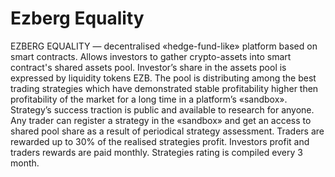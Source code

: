 # Ezberg Equality
EZBERG EQUALITY — decentralised «hedge-fund-like» platform based on smart contracts. Allows investors to gather crypto-assets into smart contract's shared assets pool. Investor’s share in the assets pool is expressed by liquidity tokens EZB. The pool is distributing among the best trading strategies which have demonstrated stable profitability higher then profitability of the market for a long time in a platform’s «sandbox». Strategy’s success traction is public and available to research for anyone. Any trader can register a strategy in the «sandbox» and get an access to shared pool share as a result of periodical strategy assessment. Traders are rewarded up to 30% of the realised strategies profit. Investors profit and traders rewards are paid monthly. Strategies rating is compiled every 3 month.
